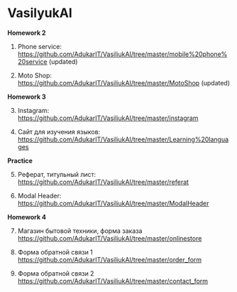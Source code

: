 # VasilyukAI

**Homework 2**

1. Phone service: <https://github.com/AdukarIT/VasiliukAI/tree/master/mobile%20phone%20service> (updated)

2. Moto Shop: <https://github.com/AdukarIT/VasiliukAI/tree/master/MotoShop> (updated)

**Homework 3**

3. Instagram: <https://github.com/AdukarIT/VasiliukAI/tree/master/instagram>

4. Сайт для изучения языков: <https://github.com/AdukarIT/VasiliukAI/tree/master/Learning%20languages>

**Practice**

5. Реферат, титульный лист: <https://github.com/AdukarIT/VasiliukAI/tree/master/referat>

6. Modal Header: <https://github.com/AdukarIT/VasiliukAI/tree/master/ModalHeader>

**Homework 4**

7. Магазин бытовой техники, форма заказа <https://github.com/AdukarIT/VasiliukAI/tree/master/onlinestore> 

8. Форма обратной связи 1 <https://github.com/AdukarIT/VasiliukAI/tree/master/order_form> 

9. Форма обратной связи 2 <https://github.com/AdukarIT/VasiliukAI/tree/master/contact_form>


